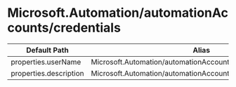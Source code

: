 # Microsoft.Automation/automationAccounts/credentials

| Default Path | Alias |
|---|---|
| properties.userName | Microsoft.Automation/automationAccounts/credentials/userName |
| properties.description | Microsoft.Automation/automationAccounts/credentials/description |

